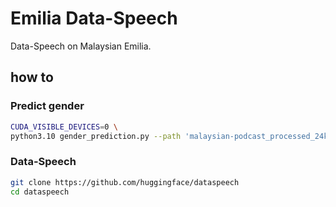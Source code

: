 # Emilia Data-Speech

Data-Speech on Malaysian Emilia.

## how to

### Predict gender

```bash
CUDA_VISIBLE_DEVICES=0 \
python3.10 gender_prediction.py --path 'malaysian-podcast_processed_24k/**/*.mp3' --global-index 1 --local-index 0
```

### Data-Speech

```bash
git clone https://github.com/huggingface/dataspeech
cd dataspeech
```